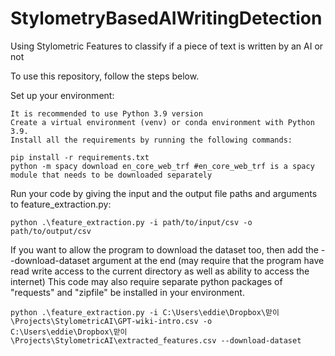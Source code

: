 # StylometryBasedAIWritingDetection
Using Stylometric Features to classify if a piece of text is written by an AI or not

To use this repository, follow the steps below.

Set up your environment:

    It is recommended to use Python 3.9 version
    Create a virtual environment (venv) or conda environment with Python 3.9.
    Install all the requirements by running the following commands:

   ```
   pip install -r requirements.txt
   python -m spacy download en_core_web_trf #en_core_web_trf is a spacy module that needs to be downloaded separately
   ```

Run your code by giving the input and the output file paths and arguments to feature_extraction.py:

    python .\feature_extraction.py -i path/to/input/csv -o path/to/output/csv

If you want to allow the program to download the dataset too, then add the --download-dataset argument at the end (may require that the program have read write access to the current directory as well as ability to access the internet)
This code may also require separate python packages of "requests" and "zipfile" be installed in your environment.

    python .\feature_extraction.py -i C:\Users\eddie\Dropbox\맏이\Projects\StylometricAI\GPT-wiki-intro.csv -o C:\Users\eddie\Dropbox\맏이\Projects\StylometricAI\extracted_features.csv --download-dataset
